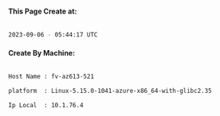 
   
#### This Page Create at:

```bash

2023-09-06 - 05:44:17 UTC

```

#### Create By Machine:

```bash

Host Name : fv-az613-521

platform  : Linux-5.15.0-1041-azure-x86_64-with-glibc2.35

Ip Local  : 10.1.76.4

```

